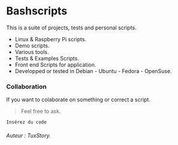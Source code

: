 
# Bashscripts

This is a suite of projects, tests and personal scripts.

- Linux & Raspberry Pi scripts.    
- Demo scripts.
- Various tools.  
- Tests & Examples Scripts.  
- Front end Scripts for application.  
- Developped or tested in Debian - Ubuntu - Fedora - OpenSuse.   

### Collaboration

If you want to colaborate on something or correct a script.
> Feel free to ask.    

`Insérez du code`  

###### Auteur : *TuxStory*. 
